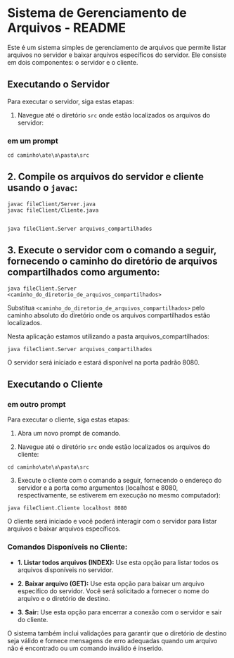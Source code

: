 # Sistema de Gerenciamento de Arquivos - README

Este é um sistema simples de gerenciamento de arquivos que permite listar arquivos no servidor e baixar arquivos específicos do servidor. Ele consiste em dois componentes: o servidor e o cliente.

## Executando o Servidor

Para executar o servidor, siga estas etapas:

1. Navegue até o diretório `src` onde estão localizados os arquivos do servidor:

### em um prompt
```shell
cd caminho\ate\a\pasta\src
```

## 2. Compile os arquivos do servidor e cliente usando o `javac`:

```shell
javac fileClient/Server.java
javac fileClient/Cliente.java

 
java fileClient.Server arquivos_compartilhados
 ```

## 3. Execute o servidor com o comando a seguir, fornecendo o caminho do diretório de arquivos compartilhados como argumento:

 
```shell
java fileClient.Server <caminho_do_diretorio_de_arquivos_compartilhados>
 ```
Substitua `<caminho_do_diretorio_de_arquivos_compartilhados>` pelo caminho absoluto do diretório onde os arquivos compartilhados estão localizados.

 Nesta aplicação estamos utilizando a pasta arquivos_compartilhados:

 ```shell
 java fileClient.Server arquivos_compartilhados
 ```
 

O servidor será iniciado e estará disponível na porta padrão 8080.

## Executando o Cliente
### em outro prompt

Para executar o cliente, siga estas etapas:

1. Abra um novo prompt de comando.

2. Navegue até o diretório `src` onde estão localizados os arquivos do cliente:

```shell
cd caminho\ate\a\pasta\src
```

3. Execute o cliente com o comando a seguir, fornecendo o endereço do servidor e a porta como argumentos (localhost e 8080, respectivamente, se estiverem em execução no mesmo computador):

```shell
java fileClient.Cliente localhost 8080
```


O cliente será iniciado e você poderá interagir com o servidor para listar arquivos e baixar arquivos específicos.

### Comandos Disponíveis no Cliente:

- **1. Listar todos arquivos (INDEX):** Use esta opção para listar todos os arquivos disponíveis no servidor.

- **2. Baixar arquivo (GET):** Use esta opção para baixar um arquivo específico do servidor. Você será solicitado a fornecer o nome do arquivo e o diretório de destino.

- **3. Sair:** Use esta opção para encerrar a conexão com o servidor e sair do cliente.

O sistema também inclui validações para garantir que o diretório de destino seja válido e fornece mensagens de erro adequadas quando um arquivo não é encontrado ou um comando inválido é inserido.

 
